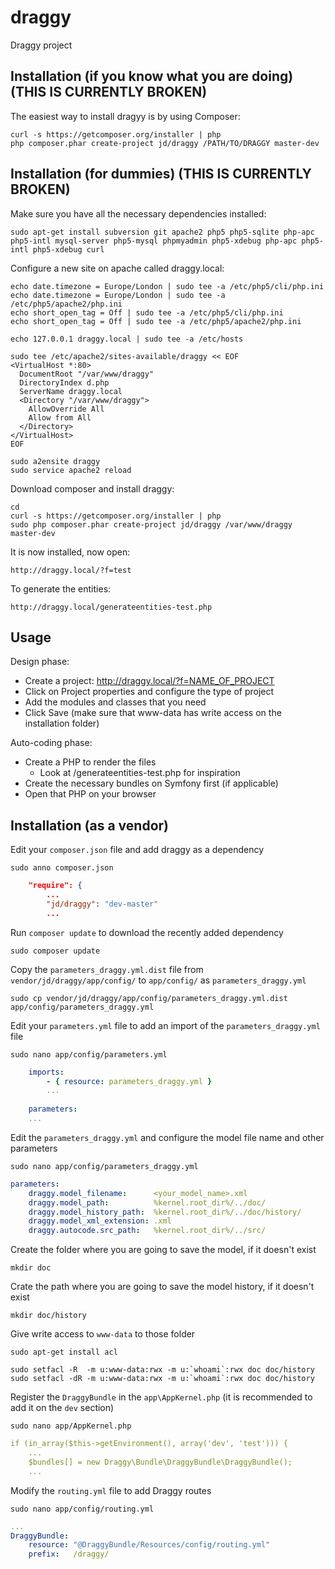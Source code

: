 draggy
======

Draggy project

Installation (if you know what you are doing) (THIS IS CURRENTLY BROKEN)
------------------------------------------------------------------------
The easiest way to install dragyy is by using Composer:

    curl -s https://getcomposer.org/installer | php
    php composer.phar create-project jd/draggy /PATH/TO/DRAGGY master-dev

Installation (for dummies) (THIS IS CURRENTLY BROKEN)
-----------------------------------------------------
Make sure you have all the necessary dependencies installed:

    sudo apt-get install subversion git apache2 php5 php5-sqlite php-apc php5-intl mysql-server php5-mysql phpmyadmin php5-xdebug php-apc php5-intl php5-xdebug curl
    
Configure a new site on apache called draggy.local:

    echo date.timezone = Europe/London | sudo tee -a /etc/php5/cli/php.ini
    echo date.timezone = Europe/London | sudo tee -a /etc/php5/apache2/php.ini
    echo short_open_tag = Off | sudo tee -a /etc/php5/cli/php.ini
    echo short_open_tag = Off | sudo tee -a /etc/php5/apache2/php.ini
    
    echo 127.0.0.1 draggy.local | sudo tee -a /etc/hosts
    
    sudo tee /etc/apache2/sites-available/draggy << EOF
    <VirtualHost *:80>
      DocumentRoot "/var/www/draggy"
      DirectoryIndex d.php
      ServerName draggy.local
      <Directory "/var/www/draggy">
        AllowOverride All
        Allow from All
      </Directory>
    </VirtualHost>
    EOF
    
    sudo a2ensite draggy
    sudo service apache2 reload

Download composer and install draggy:

    cd
    curl -s https://getcomposer.org/installer | php
    sudo php composer.phar create-project jd/draggy /var/www/draggy master-dev
    
It is now installed, now open:

    http://draggy.local/?f=test
    
To generate the entities:
    
    http://draggy.local/generateentities-test.php
    
Usage
-----
Design phase:
* Create a project: http://draggy.local/?f=NAME_OF_PROJECT
* Click on Project properties and configure the type of project
* Add the modules and classes that you need
* Click Save (make sure that www-data has write access on the installation folder)

Auto-coding phase:
* Create a PHP to render the files
  * Look at /generateentities-test.php for inspiration
* Create the necessary bundles on Symfony first (if applicable)
* Open that PHP on your browser

Installation (as a vendor)
--------------------------
Edit your `composer.json` file and add draggy as a dependency

    sudo anno composer.json

```json
    "require": {
        ...
        "jd/draggy": "dev-master"
        ...
```

Run `composer update` to download the recently added dependency

    sudo composer update

Copy the `parameters_draggy.yml.dist` file from `vendor/jd/draggy/app/config/` to `app/config/` as `parameters_draggy.yml`

    sudo cp vendor/jd/draggy/app/config/parameters_draggy.yml.dist app/config/parameters_draggy.yml

Edit your `parameters.yml` file to add an import of the `parameters_draggy.yml` file

    sudo nano app/config/parameters.yml

```yml
    imports:
        - { resource: parameters_draggy.yml }
        ...
    
    parameters:
    ...
```

Edit the `parameters_draggy.yml` and configure the model file name and other parameters

    sudo nano app/config/parameters_draggy.yml

```yml
parameters:
    draggy.model_filename:      <your_model_name>.xml
    draggy.model_path:          %kernel.root_dir%/../doc/
    draggy.model_history_path:  %kernel.root_dir%/../doc/history/
    draggy.model_xml_extension: .xml
    draggy.autocode.src_path:   %kernel.root_dir%/../src/
```

Create the folder where you are going to save the model, if it doesn't exist

    mkdir doc

Crate the path where you are going to save the model history, if it doesn't exist

    mkdir doc/history

Give write access to `www-data` to those folder

    sudo apt-get install acl
    
    sudo setfacl -R  -m u:www-data:rwx -m u:`whoami`:rwx doc doc/history
    sudo setfacl -dR -m u:www-data:rwx -m u:`whoami`:rwx doc doc/history

Register the `DraggyBundle` in the `app\AppKernel.php` (it is recommended to add it on the `dev` section)

    sudo nano app/AppKernel.php

```yml
if (in_array($this->getEnvironment(), array('dev', 'test'))) {
    ...
    $bundles[] = new Draggy\Bundle\DraggyBundle\DraggyBundle();
    ...
```

Modify the `routing.yml` file to add Draggy routes

    sudo nano app/config/routing.yml

```yml
... 
DraggyBundle:
    resource: "@DraggyBundle/Resources/config/routing.yml"
    prefix:   /draggy/
```
